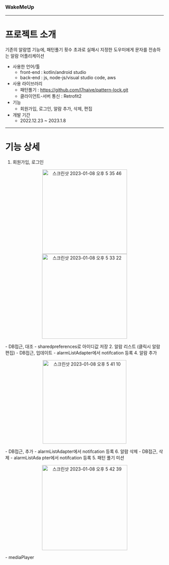 ### WakeMeUp ###
-----------------
# 프로젝트 소개 #
기존의 알람앱 기능에, 패턴풀기 횟수 초과로 실패시 지정한 도우미에게 문자를 전송하는 알람 어플리케이션 
* 사용한 언어/툴 
  * front-end : kotlin/android studio
  * back-end : js, node-js/visual studio code, aws
* 사용 라이브러리 
  * 패턴풀기 : https://github.com/l7naive/pattern-lock.git
  * 클라이언트-서버 통신 : Retrofit2
* 기능 
  * 회원가입, 로그인, 알람 추가, 삭제, 편집
* 개발 기간 
  * 2022.12.23 ~ 2023.1.8
-----------------
# 기능 상세 # 
1. 회원가입, 로그인  
<p align="center"><img width="269" alt="스크린샷 2023-01-08 오후 5 35 46" src="https://user-images.githubusercontent.com/77314069/211187417-7ed923d7-0f66-40f3-bd57-7b3e23299cd4.png"> <img width="270" alt="스크린샷 2023-01-08 오후 5 33 22" src="https://user-images.githubusercontent.com/77314069/211187333-33992786-3c98-4453-b29e-25decd227f09.png"></p>
- DB접근, 대조 
- sharedpreferences로 아이디값 저장  
2. 알람 리스트 (클릭시 알람편집)  
- DB접근, 업데이트  
- alarmListAdapter에서 notifcation 등록 
4. 알람 추가  
<p align="center"><img width="266" alt="스크린샷 2023-01-08 오후 5 41 10" src="https://user-images.githubusercontent.com/77314069/211187614-f1ede7b0-599e-4b5c-98ac-de281838765f.png"></p>  
- DB접근, 추가  
- alarmListAdapter에서 notifcation 등록 
6. 알람 삭제  
- DB접근, 삭제  
- alarmListAda
pter에서 notifcation 등록  
5. 패턴 풀기 미션  
<p align="center"><img width="271" alt="스크린샷 2023-01-08 오후 5 42 39" src="https://user-images.githubusercontent.com/77314069/211187674-18888f37-f973-487f-a260-b98822753c7c.png"></p>
- mediaPlayer

